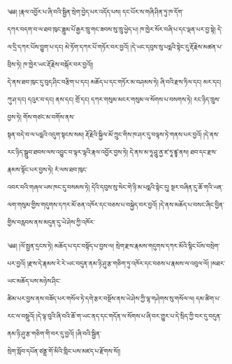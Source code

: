 ﻿  
༄༅། །རྣལ་འབྱོར་པ་ཞི་བའི་སྦྱིན་སྲེག་བྱེད་པར་འདོད་པས། དང་པོར་ས་གཞི་ཤིན་ཏུ་ཁ་དོག་  
དཀར་བདག་བ་ལ་ཐབ་ཁུང་ཟླུམ་པོ་རྒྱར་ཁྲུ་གང་ཟབས་སུ་ཁྲུ་ཕྱེད་པ། ཁ་ཁྱེར་སོར་བཞི་པ་དང་ལྡན་པར་བྱ་སྟེ། དེ་ལ་དྲི་དཀར་པོས་བྱུག་པ་དང། མེ་ཏོག་དཀར་པོ་གཏོར་བར་བྱའོ། །དེ་ཡང་དབུས་སུ་པདྨའི་སྟེང་དུ་རྡོ་རྗེས་མཚན་པ་བྲིས་ཏེ། ཁ་ཁྱེར་ཡང་རྡོ་རྗེས་བསྐོར་བར་བྱའོ།།  
དེ་ནས་ཐབ་ཁུང་དུ་བུད་ཤིང་བརྩིག་པ་དང། མཆོད་པ་དང་གཏོར་མ་བཤམས་ཏེ། ཞི་བའི་རྫས་ཏིལ་དང། མར་དང། ཀུ་ཤ་དང། དའུར་བ་དང། ནས་དང། གྲོ་དང། དཀར་གསུམ་མངར་གསུམ་ལ་སོགས་པ་བསགས་ཏེ། རང་ཉིད་ཁྲུས་བྱས་ཏེ། གོས་གཙང་མ་བགོས་ནས་  
སྟན་བདེ་བ་ལ་པདྨའི་འདུག་སྟངས་སམ། རྡོ་རྗེའི་སྐྱིལ་མོ་ཀྲུང་གིས་ཁ་ཤར་དུ་བལྟས་ཏེ་གནས་པར་བྱའོ། །དེ་ནས་རང་ཉིད་སྒྲུབ་ཐབས་ལས་འབྱུང་བ་ལྟར་ལྷའི་རྣལ་འབྱོར་བྱས་ཏེ། དེ་ནས་མ་ཧཱ་ཤཱུ་ནྱ་ཛ་ཏཱ་ཛྙཱ་ནས། ཐབ་དང་རྫས་རྣམས་སྟོང་པར་བྱས་ཏེ། རཾ་ལས་ཐབ་ཁུང་  
འབར་བའི་གཞལ་ཡས་ཁང་དུ་བསམས་ཏེ། དེའི་དབུས་སུ་སེང་གེ་ཉི་མ་པདྨའི་སྟེང་དུ། སྔར་བཞིན་དུ་ཆོ་གའི་ཡན་ལག་གསུམ་གྱིས་གདུགས་དཀར་མོ་ཅན་འཁོར་དང་བཅས་པ་བསྐྱེད་བར་བྱའོ། །དེ་ནས་མཆོད་པ་བསང་ཞིང་བྱིན་གྱིས་བརླབས་ནས་མདུན་དུ་ཡེ་ཤེས་ཀྱི་འཁོར་  
  
༄༅། །ལོ་སྤྱན་དྲངས་ཏེ། མཆོད་པ་དང་བསྟོད་པ་བྱས་ལ། སྲེག་རྫས་རྣམས་གདུགས་དཀར་མོའི་སྙིང་པོས་བསྲེག་པར་བྱའོ། །རྫས་དེ་རྣམས་རེ་རེ་ཡང་བདུན་ནམ་ཉི་ཤུ་རྩ་གཅིག་ཏུ་འཁོར་དང་བཅས་པ་རྣམས་ལ་འབུལ་ལོ། །མཐར་ཡང་མཆོད་པས་མཉེས་ཤིང་  
ཚིམ་པར་བྱས་ནས་བཟོད་པར་གསོལ་ཏེ་དགེ་རྩར་བསྔོས་ནས་ཡེ་ཤེས་ཀྱི་ལྷ་གཤེགས་སུ་གསོལ་ལ། དམ་ཚིག་པ་རང་ལ་བསྡུའོ། །དེ་ལྟ་བུའི་ཞི་བའི་ཆོ་ག་ཡང་ནད་དང་གདོན་ལ་སོགས་པ་ཞི་བར་གྱུར་པ་དེ་སྲིད་ཀྱི་བར་དུ་བདུན་ནམ་ཉི་ཤུ་རྩ་གཅིག་གི་བར་དུ་བྱའོ། །ཞི་བའི་སྦྱིན་  
སྲེག་སློབ་དཔོན་ཙནྡྲ་གོ་མིའི་གླིང་པས་མཛད་པ་རྫོགས་སོ།།  
  
  
